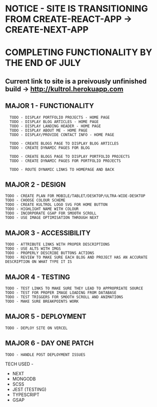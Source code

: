 # NOTICE - SITE IS TRANSITIONING FROM CREATE-REACT-APP -> CREATE-NEXT-APP 
# COMPLETING FUNCTIONALITY BY THE END OF JULY
  
## Current link to site is a preivously unfinished build -> http://kultrol.herokuapp.com

## MAJOR 1 - FUNCTIONALITY

	  TODO - DISPLAY PORTFOLIO PROJECTS - HOME PAGE
	  TODO - DISPLAY BLOG ARTICLES - HOME PAGE
	  TODO - DISPLAY LANDING HEADER - HOME PAGE
	  TODO - DISPLAY ABOUT ME - HOME PAGE
	  TODO - DISPLAY/PROVIDE CONTACT INFO - HOME PAGE

	  TODO - CREATE BLOGS PAGE TO DISPLAY BLOG ARTICLES 
      TODO - CREATE DYNAMIC PAGES FOR BLOG

	  TODO - CREATE BLOGS PAGE TO DISPLAY PORTFOLIO PROJECTS
	  TODO - CREATE DYNAMIC PAGES FOR PORTFOLIO PROJECTS

	  TODO - ROUTE DYNAMIC LINKS TO HOMEPAGE AND BACK
## MAJOR 2 - DESIGN

	TODO - CREATE PLAN FOR MOBILE/TABLET/DESKTOP/ULTRA-WIDE-DESKTOP
	TODO - CHOOSE COLOUR SCHEME
	TODO - CREATE KULTROL LOGO SVG FOR HOME BUTTON
	TODO - HIGHLIGHT NAME WITH COLOUR
	TODO - INCORPORATE GSAP FOR SMOOTH SCROLL
	TODO - USE IMAGE OPTIMISATION THROUGH NEXT
  
## MAJOR 3 - ACCESSIBILITY

	TODO - ATTRIBUTE LINKS WITH PROPER DESCRIPTIONS
	TODO - USE ALTS WITH IMGS
	TODO - PROPERLY DESCRIBE BUTTONS ACTIONS
	TODO - REVIEW TO MAKE SURE EACH BLOG AND PROJECT HAS AN ACCURATE DESCRIPTION ON WHAT TYPE IT IS
## MAJOR 4 - TESTING

	TODO - TEST LINKS TO MAKE SURE THEY LEAD TO APPROPRIATE SOURCE
	TODO - TEST FOR PROPER IMAGE LOADING FROM DATABASE
	TODO - TEST TRIGGERS FOR SMOOTH SCROLL AND ANIMATIONS
	TODO - MAKE SURE BREAKPOINTS WORK
## MAJOR 5 - DEPLOYMENT

	TODO - DEPLOY SITE ON VERCEL
## MAJOR 6 - DAY ONE PATCH

	TODO - HANDLE POST DEPLOYMENT ISSUES

TECH USED - 
 - NEXT
 - MONGODB
 - SCSS
 - JEST (TESTING)
 - TYPESCRIPT
 - GSAP
  
 
